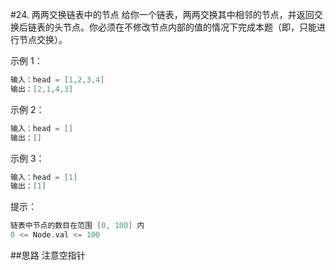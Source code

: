 #24. 两两交换链表中的节点
给你一个链表，两两交换其中相邻的节点，并返回交换后链表的头节点。你必须在不修改节点内部的值的情况下完成本题（即，只能进行节点交换）。



示例 1：
```go
输入：head = [1,2,3,4]
输出：[2,1,4,3]
```


示例 2：
```go
输入：head = []
输出：[]
```

示例 3：
```go
输入：head = [1]
输出：[1]
```


提示：
```go
链表中节点的数目在范围 [0, 100] 内
0 <= Node.val <= 100
```

##思路 
注意空指针
